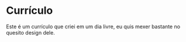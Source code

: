 # Currículo

Este é um currículo que criei em um dia livre, eu quis mexer bastante no quesito design dele.
